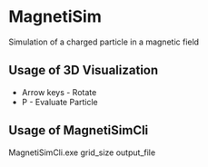 # MagnetiSim
Simulation of a charged particle in a magnetic field

## Usage of 3D Visualization
- Arrow keys - Rotate
- P - Evaluate Particle

## Usage of MagnetiSimCli
MagnetiSimCli.exe grid_size output_file
